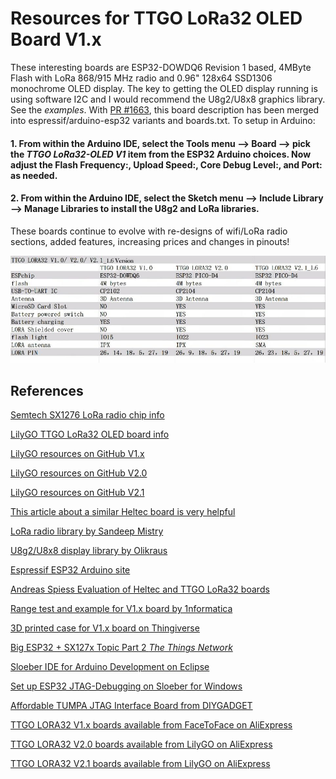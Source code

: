 # Resources for TTGO LoRa32 OLED Board V1.x

These interesting boards are ESP32-DOWDQ6 Revision 1 based, 4MByte Flash with LoRa 868/915 MHz radio and 0.96" 128x64 SSD1306 monochrome OLED display. The key to getting the OLED display running is using software I2C and I would recommend the U8g2/U8x8 graphics library. See the _examples_. With [PR #1663](https://github.com/espressif/arduino-esp32/pull/1663), this board description has been merged into  espressif/arduino-esp32 variants and boards.txt. To setup in Arduino:

#### 1. From within the Arduino IDE, select the Tools menu --> Board --> pick the _TTGO LoRa32-OLED V1_  item from the ESP32 Arduino choices. Now adjust the Flash Frequency:, Upload Speed:, Core Debug Level:, and Port: as needed.

#### 2. From within the Arduino IDE, select the Sketch menu --> Include Library --> Manage Libraries to install the U8g2 and LoRa libraries.

These boards continue to evolve with re-designs of wifi/LoRa radio sections, added features, increasing prices and changes in pinouts!

![image](images/TTGO_LoRa32_Versions.jpg)

## References
[Semtech SX1276 LoRa radio chip info](https://www.semtech.com/products/wireless-rf/lora-transceivers/SX1276)

[LilyGO TTGO LoRa32 OLED board info](http://www.lilygo.cn/down_view.aspx?TypeId=11&Id=78&Fid=t14:11:14)

[LilyGO resources on GitHub V1.x](https://github.com/LilyGO/LORA-ESP32-OLED)

[LilyGO resources on GitHub V2.0](https://github.com/LilyGO/TTGO-LORA32-V2.0)

[LilyGO resources on GitHub V2.1](https://github.com/LilyGO/TTGO-LoRa32-V2.1)

[This article about a similar Heltec board is very helpful](https://robotzero.one/heltec-wifi-kit-32/)

[LoRa radio library by Sandeep Mistry](https://github.com/sandeepmistry/arduino-LoRa)

[U8g2/U8x8 display library by Olikraus](https://github.com/olikraus/U8g2_Arduino)

[Espressif ESP32 Arduino site](https://github.com/espressif/arduino-esp32)

[Andreas Spiess Evaluation of Heltec and TTGO LoRa32 boards](https://www.youtube.com/watch?v=CJNq2I_PDHQ)

[Range test and example for V1.x board by 1nformatica](https://www.youtube.com/watch?v=2Q4O88hmjzE)

[3D printed case for V1.x board on Thingiverse](https://www.thingiverse.com/thing:2670713)

[Big ESP32 + SX127x Topic Part 2  _The Things Network_](https://www.thethingsnetwork.org/forum/t/big-esp32-sx127x-topic-part-2/11973)

[Sloeber IDE for Arduino Development on Eclipse](http://eclipse.baeyens.it/index.shtml)

[Set up ESP32 JTAG-Debugging on Sloeber for Windows](https://onedrive.live.com/view.aspx?resid=4EF34D0924CECD08!105684&ithint=file%2cdocx&app=Word&authkey=!ACWnebcSvI14a0w)

[Affordable TUMPA JTAG Interface Board from DIYGADGET](https://www.diygadget.com/tiao-usb-multi-protocol-adapter-jtag-spi-i2c-serial?search=tumpa&category_id=0)

[TTGO LORA32 V1.x boards available from FaceToFace on AliExpress](https://www.aliexpress.com/item/2pcs-of-TTGO-LORA32-868-915Mhz-SX1276-ESP32-Oled-display-Bluetooth-WIFI-Lora-development-board/32841743946.html?spm=2114.search0104.3.3.42031d17xNO5cM&ws_ab_test=searchweb0_0,searchweb201602_4_10152_10065_10151_10344_10068_10130_10342_10547_10343_10546_10340_10341_10548_5724715_315_10545_10696_10084_531_5724015_10083_10618_5724315_10307_5724215_5724115_10059_100031_5725015_10103_5724915_10624_10623_10622_10621_10620,searchweb201603_2,ppcSwitch_5&algo_expid=0e6b2c05-6981-4857-b225-8243e37e60b5-0&algo_pvid=0e6b2c05-6981-4857-b225-8243e37e60b5&priceBeautifyAB=0)

[TTGO LORA32 V2.0 boards available from LilyGO on AliExpress](https://www.aliexpress.com/item/TTGO-LORA32-V2-0-433-868-915Mhz-ESP32-LoRa-OLED-0-96-Inch-SD-Card-Blue/32846302183.html?spm=2114.10010108.1000023.12.4a1b577f9Lnans)

[TTGO LORA32 V2.1 boards available from LilyGO on AliExpress](https://www.aliexpress.com/item/TTGO-LoRa32-V2-1-1-6-version-433-868-915Mhz-ESP32-LoRa-OLED-0-96-Inch/32872078587.html?spm=2114.search0104.3.9.51041d17H7ecMH&ws_ab_test=searchweb0_0%2Csearchweb201602_4_10152_10151_10065_10344_10068_10130_5722815_10324_10342_10547_10325_10343_10546_10340_5722915_10548_10341_10545_5722615_10696_10084_10083_10618_10307_5722715_10059_100031_10103_10624_10623_10622_5722515_10621_10620%2Csearchweb201603_55%2CppcSwitch_5&algo_expid=ef46762f-4c63-43fe-955d-d161e218adf3-1&algo_pvid=ef46762f-4c63-43fe-955d-d161e218adf3&priceBeautifyAB=0)
